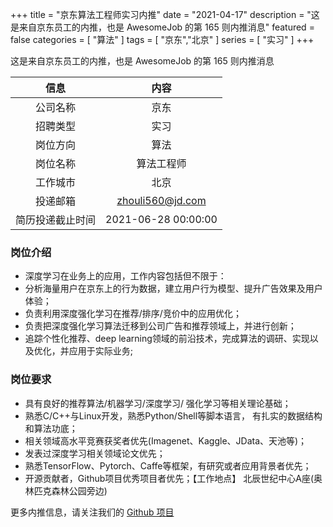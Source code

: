 +++
title = "京东算法工程师实习内推"
date = "2021-04-17"
description = "这是来自京东员工的内推，也是 AwesomeJob 的第 165 则内推消息"
featured = false
categories = [
    "算法"
]
tags = [
    "京东","北京"
]
series = [
    "实习"
]
+++

这是来自京东员工的内推，也是 AwesomeJob 的第 165 则内推消息
<!--more-->

| 信息 | 内容 |
| :-----:| :----: |
| 公司名称 | 京东 |
| 招聘类型 | 实习 |
| 岗位方向 | 算法 |
| 岗位名称 | 算法工程师 |
| 工作城市 | 北京 |
| 投递邮箱 | zhouli560@jd.com |
| 简历投递截止时间 | 2021-06-28 00:00:00 |

### 岗位介绍

- 深度学习在业务上的应用，工作内容包括但不限于：    
- 分析海量用户在京东上的行为数据，建立用户行为模型、提升广告效果及用户体验；    
- 负责利用深度强化学习在推荐/排序/竞价中的应用优化；    
- 负责把深度强化学习算法迁移到公司广告和推荐领域上，并进行创新；    
- 追踪个性化推荐、deep learning领域的前沿技术，完成算法的调研、实现以及优化，并应用于实际业务;

### 岗位要求

-  具有良好的推荐算法/机器学习/深度学习/ 强化学习等相关理论基础；    
- 熟悉C/C++与Linux开发，熟悉Python/Shell等脚本语言， 有扎实的数据结构和算法功底；    
- 相关领域高水平竞赛获奖者优先(Imagenet、Kaggle、JData、天池等)；    
- 发表过深度学习相关领域论文优先；    
- 熟悉TensorFlow、Pytorch、Caffe等框架，有研究或者应用背景者优先；     
- 开源贡献者，Github项目优秀项目者优先；【工作地点】     北辰世纪中心A座(奥林匹克森林公园旁边)

更多内推信息，请关注我们的 [Github 项目](https://github.com/Dikea/AwesomeJob)

